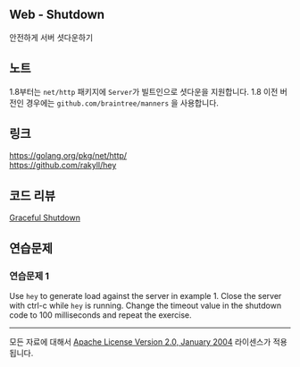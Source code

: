 ## Web - Shutdown

안전하게 서버 셧다운하기

## 노트

1.8부터는 `net/http` 패키지에 `Server`가 빌트인으로 셧다운을 지원합니다. 1.8 이전 버전인 경우에는 `github.com/braintree/manners` 을 사용합니다.

## 링크

https://golang.org/pkg/net/http/  
https://github.com/rakyll/hey  

## 코드 리뷰

[Graceful Shutdown](example1/main.go)  

## 연습문제

### 연습문제 1

Use `hey` to generate load against the server in example 1. Close the server with ctrl-c while `hey` is running. Change the timeout value in the shutdown code to 100 milliseconds and repeat the exercise.
___
모든 자료에 대해서 [Apache License Version 2.0, January 2004](http://www.apache.org/licenses/LICENSE-2.0) 라이센스가 적용됩니다.
